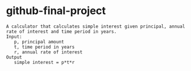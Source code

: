 # github-final-project
	A calculator that calculates simple interest given principal, annual rate of interest and time period in years.
	Input:
	   p, principal amount
	   t, time period in years
	   r, annual rate of interest
	Output
	   simple interest = p*t*r
